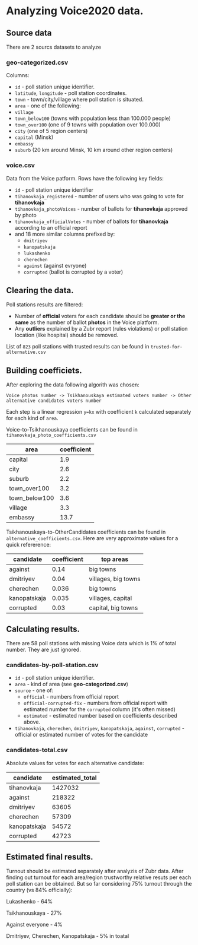 # Analyzing Voice2020 data.


## Source data

There are 2 sourcs datasets to analyze


### geo-categorized.csv

Columns: 
* `id` - poll station unique identifier.
* `latitude`, `longitude` - poll station coordinates.
* `town` - town/city/village where poll station is situated.
* `area` - one of the following:
 * `village`
 * `town_below100` (towns with population less than 100.000 people)
 * `town_over100` (one of 9 towns with population over 100.000)
 * `city` (one of 5 region centers)
 * `capital` (Minsk)
 * `embassy`
 * `suburb` (20 km around Minsk, 10 km around other region centers)

### voice.csv

Data from the Voice patform. Rows have the following key fields:
* `id` - poll station unique identifier
* `tihanovkaja_registered` - number of users who was going to vote for **tihanovkaja**
* `tihanovkaja_photoVoices` - number of ballots for **tihanovkaja** approved by photo
* `tihanovkaja_officialVotes` - number of ballots for **tihanovkaja** according to an official report
* and 18 more similar columns prefixed by:
  * `dmitriyev`
  * `kanopatskaja`
  * `lukashenko`
  * `cherechen` 
  * `against` (against evryone)
  * `corrupted` (ballot is corrupted by a voter)
  
 
  
## Clearing the data.

Poll stations results are filtered:
* Number of **official** voters for each candidate should be **greater or the same** as the number of ballot **photos** in the Voice platform.
* Any **outliers** explained by a Zubr report (rules violations) or poll station location (like hospital) should be removed.

List of `823` poll stations with trusted results can be found in `trusted-for-alternative.csv` 

## Building coefficiets.
After exploring the data following algorith was chosen:
```
Voice photos number -> Tsikhanouskaya estimated voters number -> Other alternative candidates voters number
```

Each step is a linear regression `y=kx` with coefficient `k` calculated separately for each kind of `area`.

Voice-to-Tsikhanouskaya coefficients can be found in `tihanovkaja_photo_coefficients.csv`

|area|coefficient|
|---|---|
|capital|1.9|
|city|2.6|
|suburb|2.2|
|town_over100|3.2|
|town_below100|3.6|
|village|3.3|
|embassy|13.7|


Tsikhanouskaya-to-OtherCandidates coefficients can be found in `alternative_coefficients.csv`. Here are very approximate values for a quick refererence: 


|candidate|coefficient|top areas|
|---|---|---|
|against|0.14|big towns|
|dmitriyev|0.04|villages, big towns|
|cherechen|0.036|big towns|
|kanopatskaja|0.035|villages, capital|
|corrupted|0.03|capital, big towns|


## Calculating results.

There are 58 poll stations with missing Voice data which is 1% of total number. They are just ignored.

### candidates-by-poll-station.csv

* `id` - poll station unique identifier.
* `area` - kind of area (see **geo-categorized.csv**)
* `source` - one of:
  * `official` - numbers from official report
  * `official-corrupted-fix` - numbers from official report with estimated number for the `corrupted` column (it's often missed)
  * `estimated` - estimated number based on coefficients described above.
* `tihanovkaja`, `cherechen`,	`dmitriyev`,	`kanopatskaja`, `against`, `corrupted` - official or estimated number of votes for the candidate

### candidates-total.csv

Absolute values for votes for each alternative candidate:

|candidate|estimated_total|
|---|---|
|tihanovkaja|1427032|
|against|218322|
|dmitriyev|63605|
|cherechen|57309|
|kanopatskaja|54572|
|corrupted|42723|

## Estimated final results.

Turnout should be estimated separately after analyzis of Zubr data. After finding out turnout for each area/region trustworthy relative resuts per each poll station can be obtained. But so far considering 75% turnout through the country (vs 84% officially):

Lukashenko - 64%

Tsikhanouskaya - 27%

Against everyone - 4%

Dmitriyev, Cherechen, Kanopatskaja - 5% in toatal 

